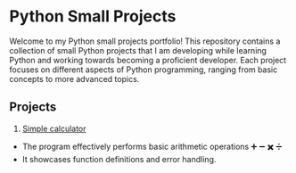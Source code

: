 # Python Small Projects 

Welcome to my Python small projects portfolio! 
This repository contains a collection of small Python projects that I am developing while learning Python and working towards becoming a proficient developer.
Each project focuses on different aspects of Python programming, ranging from basic concepts to more advanced topics.


## Projects

1. [Simple calculator](https://github.com/pgnikolov/python-small-projects/blob/main/simple_calculator.py) 
 
 - The program effectively performs basic arithmetic operations :heavy_plus_sign:	:heavy_minus_sign: :heavy_multiplication_x: :heavy_division_sign:
 - It showcases function definitions and error handling. 
